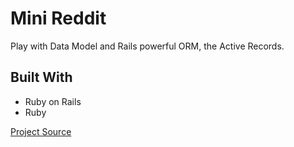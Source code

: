 # Mini Reddit

Play with Data Model and Rails powerful ORM, the Active Records. 

## Built With
* Ruby on Rails
* Ruby

[Project Source](https://www.theodinproject.com/courses/ruby-on-rails/lessons/building-with-active-record-ruby-on-rails)
